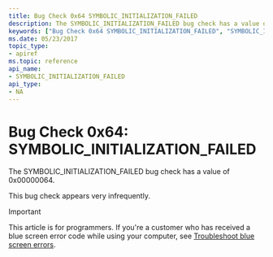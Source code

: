 ```yaml
---
title: Bug Check 0x64 SYMBOLIC_INITIALIZATION_FAILED
description: The SYMBOLIC_INITIALIZATION_FAILED bug check has a value of 0x00000064.This bug check appears very infrequently.
keywords: ["Bug Check 0x64 SYMBOLIC_INITIALIZATION_FAILED", "SYMBOLIC_INITIALIZATION_FAILED"]
ms.date: 05/23/2017
topic_type:
- apiref
ms.topic: reference
api_name:
- SYMBOLIC_INITIALIZATION_FAILED
api_type:
- NA
---
```


# Bug Check 0x64: SYMBOLIC\_INITIALIZATION\_FAILED


The SYMBOLIC\_INITIALIZATION\_FAILED bug check has a value of 0x00000064.

This bug check appears very infrequently.

> [!IMPORTANT]
> This article is for programmers. If you're a customer who has received a blue screen error code while using your computer, see [Troubleshoot blue screen errors](https://www.windows.com/stopcode).


 

 




